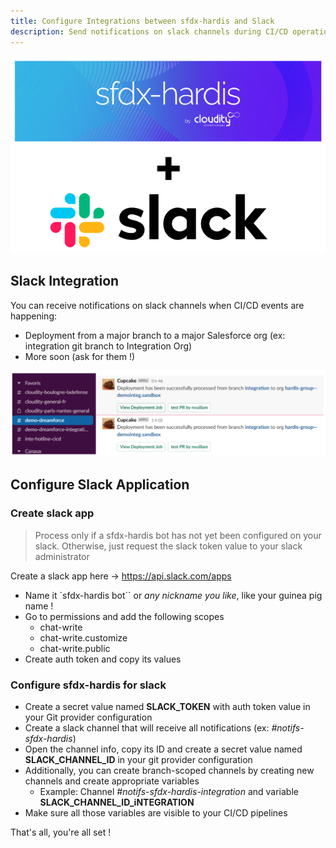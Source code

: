 ```yaml
---
title: Configure Integrations between sfdx-hardis and Slack
description: Send notifications on slack channels during CI/CD operations
---
```

<!-- markdownlint-disable MD013 -->

![sfdx-hardis-slack-logo](assets/images/sfdx-hardis-slack.png)

## Slack Integration

You can receive notifications on slack channels when CI/CD events are happening:

- Deployment from a major branch to a major Salesforce org (ex: integration git branch to Integration Org)
- More soon (ask for them !)

![slack-notifs](assets/images/screenshot-slack.png)

## Configure Slack Application

### Create slack app

> Process only if a sfdx-hardis bot has not yet been configured on your slack. Otherwise, just request the slack token value to your slack administrator

Create a slack app here -> <https://api.slack.com/apps>

- Name it `sfdx-hardis bot`` or _any nickname you like_, like your guinea pig name !
- Go to permissions and add the following scopes
  - chat-write
  - chat-write.customize
  - chat-write.public
- Create auth token and copy its values

### Configure sfdx-hardis for slack

- Create a secret value named **SLACK_TOKEN** with auth token value in your Git provider configuration
- Create a slack channel that will receive all notifications (ex: _#notifs-sfdx-hardis_)
- Open the channel info, copy its ID and create a secret value named **SLACK_CHANNEL_ID** in your git provider configuration
- Additionally, you can create branch-scoped channels by creating new channels and create appropriate variables
  - Example: Channel _#notifs-sfdx-hardis-integration_ and variable **SLACK_CHANNEL_ID_iNTEGRATION**
- Make sure all those variables are visible to your CI/CD pipelines

That's all, you're all set !